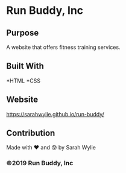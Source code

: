 # Run Buddy, Inc

## Purpose
A website that offers fitness training services.

## Built With 
*HTML
*CSS

## Website
https://sarahwylie.github.io/run-buddy/

##  Contribution
Made with :heart: and :cold_sweat: by Sarah Wylie

### ©️2019 Run Buddy, Inc
